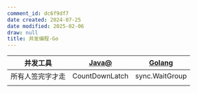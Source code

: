 ```yaml
---
comment_id: dc6f9df7
date created: 2024-07-25
date modified: 2025-02-06
draw: null
title: 并发编程-Go
---
```

| 并发工具     | [Java@](Java@.md)      | [Golang](Golang.md)         |
| -------- | -------------- | -------------- |
| 所有人签完字才走 | CountDownLatch | sync.WaitGroup |
|          |                |                |
